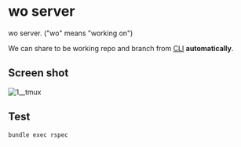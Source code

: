 # wo server

wo server. ("wo" means "working on")

We can share to be working repo and branch from [CLI](https://github.com/wo-app/wo) **automatically**.

Screen shot
-----------

![1__tmux](https://cloud.githubusercontent.com/assets/189824/8511157/c318f19c-2345-11e5-9c10-6dfceeeffd62.png)

Test
----

```
bundle exec rspec
```
